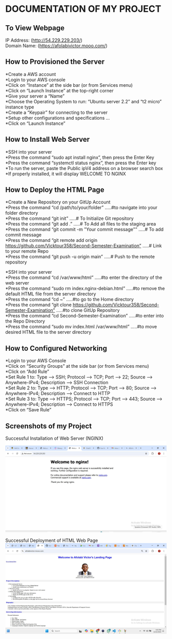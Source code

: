# DOCUMENTATION OF MY PROJECT
 
## To View Webpage
IP Address: (http://54.229.229.203/)  
Domain Name: (https://afolabivictor.mooo.com/)

## How to Provisioned the Server
*Create a AWS account  
*Login to your AWS console  
*Click on “Instance” at the side bar (or from Services menu)  
*Click on “Launch Instance” at the top-right corner  
*Give your server a “Name”  
*Choose the Operating System to run: “Ubuntu server 2.2” and “t2 micro” instance type  
*Create a “Keypair” for connecting to the server  
*Setup other configurations and specifications …  
*Click on “Launch Instance”

## How to Install Web Server
*SSH into your server  
*Press the command “sudo apt install nginx”, then press the Enter Key  
*Press the command “systemctl status nginx”, then press the Enter key  
*To run the server, paste the Public ipV4 address on a browser search box  
*If properly installed, it will display WELCOME TO NGINX

## How to Deploy the HTML Page
*Create a New Repository on your GitUp Account  
*Press the command “cd /path/to/your/folder”     .....#to navigate into your folder directory  
*Press the command “git init”     .....# To Initialize Git repository  
*Press the command “git add .”     .....# To Add all files to the staging area  
*Press the command “git commit -m "Your commit message"”     .....# To add commit message  
*Press the command “git remote add origin https://github.com/Vicktour358/Second-Semester-Examination”     .....# Link to your remote Repo  
*Press the command “git push -u origin main”     .....# Push to the remote repository  

*SSH into your server  
*Press the command “cd /var/www/html”     .....#to enter the directory of the web server  
*Press the command “sudo rm index.nginx-debian.html”     .....#to remove the default HTML file from the server directory  
*Press the command “cd ~”     .....#to go to the Home directory  
*Press the command “git clone https://github.com/Vicktour358/Second-Semester-Examination”     .....#to clone GitUp Repository  
*Press the command “cd Second-Semester-Examination”     .....#to enter into the Repo Directory  
*Press the command “sudo mv index.html /var/www/html”     .....#to move desired HTML file to the server directory  

## How to Configured Networking
*Login to your AWS Console  
*Click on “Security Groups” at the side bar (or from Services menu)  
*Click on “Add Rule”  
*Set Rule 1 to: Type --> SSH; Protocol --> TCP; Port --> 22; Source --> Anywhere-IPv4; Description --> SSH Connection  
*Set Rule 2 to: Type --> HTTP; Protocol --> TCP; Port --> 80; Source --> Anywhere-IPv4; Description --> Connect to HTTP  
*Set Rule 3 to: Type --> HTTPS; Protocol --> TCP; Port --> 443; Source --> Anywhere-IPv4; Description --> Connect to HTTPS  
*Click on “Save Rule” 

## Screenshots of my Project
Successful Installation of Web Server (NGINX)
![Installation of Web Server (NGINX)](Screenshots/Nginx.JPG "Successful Installation of Web Server (NGINX)")

Successful Deployment of HTML Web Page
![Loading of Deployed HTML Web Page](Screenshots/Webpage.JPG "Successful Deployment of HTML Web Page")